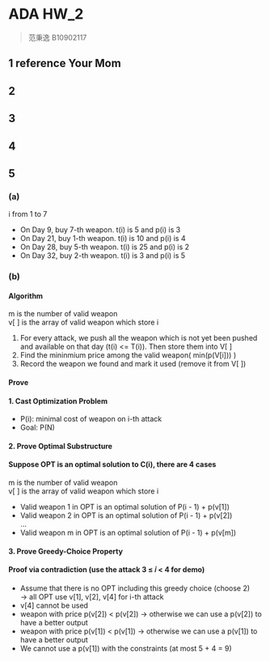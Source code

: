 # ADA HW_2
> 范秉逸 B10902117
## 1 reference Your Mom
## 2
## 3
## 4
## 5
### (a)
i from 1 to 7<br>
- On Day 9, buy 7-th weapon. t(i) is 5 and p(i) is 3
- On Day 21, buy 1-th weapon. t(i) is 10 and p(i) is 4
- On Day 28, buy 5-th weapon. t(i) is 25 and p(i) is 2
- On Day 32, buy 2-th weapon. t(i) is 3 and p(i) is 5
### (b)
#### Algorithm
m is the number of valid weapon<br>
v[ ] is the array of valid weapon which store i
1. For every attack, we push all the weapon which is not yet been pushed and available on that day (t(i) <= T(i)). Then store them into V[ ]
2. Find the mininmium price among the valid weapon( min(p(V[i])) )
3. Record the weapon we found and mark it used (remove it from V[ ])
#### Prove
#### 1. Cast Optimization Problem
- P(i): minimal cost of weapon on i-th attack
- Goal: P(N)
#### 2. Prove Optimal Substructure
#### Suppose OPT is an optimal solution to C(i), there are 4 cases
m is the number of valid weapon<br>
v[ ] is the array of valid weapon which store i
- Valid weapon 1 in OPT is an optimal solution of P(i - 1) + p(v[1])
- Valid weapon 2 in OPT is an optimal solution of P(i - 1) + p(v[2])
<br>...
- Valid weapon m in OPT is an optimal solution of P(i - 1) + p(v[m])
#### 3. Prove Greedy-Choice Property
#### Proof via contradiction (use the attack 3 ≤ 𝑖 < 4 for demo)
- Assume that there is no OPT including this greedy choice (choose 2)<br>
→ all OPT use v[1], v[2], v[4] for i-th attack
- v[4] cannot be used
- weapon with price p(v[2]) < p(v[2]) → otherwise we can use a p(v[2]) to have a better output
- weapon with price p(v[1]) < p(v[1]) → otherwise we can use a p(v[1]) to have a better output
- We cannot use a p(v[1]) with the constraints (at most 5 + 4 = 9)